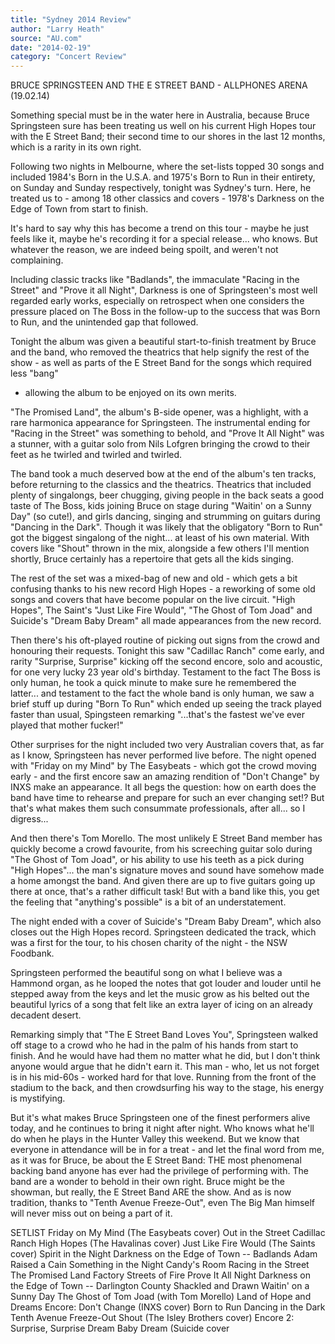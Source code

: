 ```yaml
---
title: "Sydney 2014 Review"
author: "Larry Heath"
source: "AU.com"
date: "2014-02-19"
category: "Concert Review"
---
```


BRUCE SPRINGSTEEN AND THE E STREET BAND - ALLPHONES ARENA (19.02.14)

Something special must be in the water here in Australia, because Bruce Springsteen sure has been treating us well on his current High Hopes tour with the E Street Band; their second time to our shores in the last 12 months, which is a rarity in its own right.

Following two nights in Melbourne, where the set-lists topped 30 songs and included 1984's Born in the U.S.A. and 1975's Born to Run in their entirety, on Sunday and Sunday respectively, tonight was Sydney's turn. Here, he treated us to - among 18 other classics and covers - 1978's Darkness on the Edge of Town from start to finish.

It's hard to say why this has become a trend on this tour - maybe he just feels like it, maybe he's recording it for a special release... who knows. But whatever the reason, we are indeed being spoilt, and weren't not complaining.

Including classic tracks like "Badlands", the immaculate "Racing in the Street" and "Prove it all Night", Darkness is one of Springsteen's most well regarded early works, especially on retrospect when one considers the pressure placed on The Boss in the follow-up to the success that was Born to Run, and the unintended gap that followed.

Tonight the album was given a beautiful start-to-finish treatment by Bruce and the band, who removed the theatrics that help signify the rest of the show - as well as parts of the E Street Band for the songs which required less "bang"

- allowing the album to be enjoyed on its own merits.

"The Promised Land", the album's B-side opener, was a highlight, with a rare harmonica appearance for Springsteen. The instrumental ending for "Racing in the Street" was something to behold, and "Prove It All Night" was a stunner, with a guitar solo from Nils Lofgren bringing the crowd to their feet as he twirled and twirled and twirled.

The band took a much deserved bow at the end of the album's ten tracks, before returning to the classics and the theatrics. Theatrics that included plenty of singalongs, beer chugging, giving people in the back seats a good taste of The Boss, kids joining Bruce on stage during "Waitin' on a Sunny Day" (so cute!), and girls dancing, singing and strumming on guitars during "Dancing in the Dark". Though it was likely that the obligatory "Born to Run" got the biggest singalong of the night... at least of his own material. With covers like "Shout" thrown in the mix, alongside a few others I'll mention shortly, Bruce certainly has a repertoire that gets all the kids singing.

The rest of the set was a mixed-bag of new and old - which gets a bit confusing thanks to his new record High Hopes - a reworking of some old songs and covers that have become popular on the live circuit. "High Hopes", The Saint's "Just Like Fire Would", "The Ghost of Tom Joad" and Suicide's "Dream Baby Dream" all made appearances from the new record.

Then there's his oft-played routine of picking out signs from the crowd and honouring their requests. Tonight this saw "Cadillac Ranch" come early, and rarity "Surprise, Surprise" kicking off the second encore, solo and acoustic, for one very lucky 23 year old's birthday. Testament to the fact The Boss is only human, he took a quick minute to make sure he remembered the latter... and testament to the fact the whole band is only human, we saw a brief stuff up during "Born To Run" which ended up seeing the track played faster than usual, Spingsteen remarking "...that's the fastest we've ever played that mother fucker!"

Other surprises for the night included two very Australian covers that, as far as I know, Springsteen has never performed live before. The night opened with "Friday on my Mind" by The Easybeats - which got the crowd moving early - and the first encore saw an amazing rendition of "Don't Change" by INXS make an appearance. It all begs the question: how on earth does the band have time to rehearse and prepare for such an ever changing set!? But that's what makes them such consummate professionals, after all... so I digress...

And then there's Tom Morello. The most unlikely E Street Band member has quickly become a crowd favourite, from his screeching guitar solo during "The Ghost of Tom Joad", or his ability to use his teeth as a pick during "High Hopes"... the man's signature moves and sound have somehow made a home amongst the band. And given there are up to five guitars going up there at once, that's a rather difficult task! But with a band like this, you get the feeling that "anything's possible" is a bit of an understatement.

The night ended with a cover of Suicide's "Dream Baby Dream", which also closes out the High Hopes record. Springsteen dedicated the track, which was a first for the tour, to his chosen charity of the night - the NSW Foodbank.

Springsteen performed the beautiful song on what I believe was a Hammond organ, as he looped the notes that got louder and louder until he stepped away from the keys and let the music grow as his belted out the beautiful lyrics of a song that felt like an extra layer of icing on an already decadent desert.

Remarking simply that "The E Street Band Loves You", Springsteen walked off stage to a crowd who he had in the palm of his hands from start to finish. And he would have had them no matter what he did, but I don't think anyone would argue that he didn't earn it. This man - who, let us not forget is in his mid-60s - worked hard for that love. Running from the front of the stadium to the back, and then crowdsurfing his way to the stage, his energy is mystifying.

But it's what makes Bruce Springsteen one of the finest performers alive today, and he continues to bring it night after night. Who knows what he'll do when he plays in the Hunter Valley this weekend. But we know that everyone in attendance will be in for a treat - and let the final word from me, as it was for Bruce, be about the E Street Band: THE most phenomenal backing band anyone has ever had the privilege of performing with. The band are a wonder to behold in their own right. Bruce might be the showman, but really, the E Street Band ARE the show. And as is now tradition, thanks to "Tenth Avenue Freeze-Out", even The Big Man himself will never miss out on being a part of it.

SETLIST Friday on My Mind (The Easybeats cover) Out in the Street Cadillac Ranch High Hopes (The Havalinas cover) Just Like Fire Would (The Saints cover) Spirit in the Night Darkness on the Edge of Town -- Badlands Adam Raised a Cain Something in the Night Candy's Room Racing in the Street The Promised Land Factory Streets of Fire Prove It All Night Darkness on the Edge of Town -- Darlington County Shackled and Drawn Waitin' on a Sunny Day The Ghost of Tom Joad (with Tom Morello) Land of Hope and Dreams Encore: Don't Change (INXS cover) Born to Run Dancing in the Dark Tenth Avenue Freeze-Out Shout (The Isley Brothers cover) Encore 2: Surprise, Surprise Dream Baby Dream (Suicide cover
